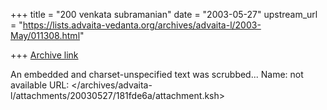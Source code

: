 +++
title = "200 venkata  subramanian"
date = "2003-05-27"
upstream_url = "https://lists.advaita-vedanta.org/archives/advaita-l/2003-May/011308.html"

+++
[Archive link](https://lists.advaita-vedanta.org/archives/advaita-l/2003-May/011308.html)

An embedded and charset-unspecified text was scrubbed...
Name: not available
URL: </archives/advaita-l/attachments/20030527/181fde6a/attachment.ksh>
